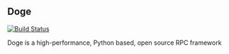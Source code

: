 ## Doge


[![Build Status](https://travis-ci.org/zhu327/doge.svg?branch=master)](https://travis-ci.org/zhu327/doge)

Doge is a high-performance, Python based, open source RPC framework